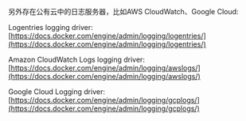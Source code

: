 另外存在公有云中的日志服务器，比如AWS CloudWatch、Google Cloud:

Logentries logging driver: [https://docs.docker.com/engine/admin/logging/logentries/](https://docs.docker.com/engine/admin/logging/logentries/)

Amazon CloudWatch Logs logging driver: [https://docs.docker.com/engine/admin/logging/awslogs/](https://docs.docker.com/engine/admin/logging/awslogs/)

Google Cloud Logging driver: [https://docs.docker.com/engine/admin/logging/gcplogs/](https://docs.docker.com/engine/admin/logging/gcplogs/)

